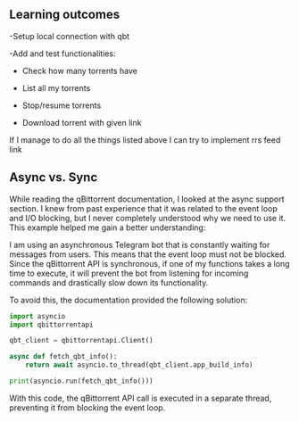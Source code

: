 ## Learning outcomes

-Setup local connection with qbt

-Add and test functionalities:

- Check how many torrents have

- List all my torrents

- Stop/resume torrents

- Download torrent with given link

  

If I manage to do all the things listed above I can try to implement rrs feed link

## Async vs. Sync

While reading the qBittorrent documentation, I looked at the async support section. I knew from past experience that it was related to the event loop and I/O blocking, but I never completely understood why we need to use it. This example helped me gain a better understanding:

I am using an asynchronous Telegram bot that is constantly waiting for messages from users. This means that the event loop must not be blocked. Since the qBittorrent API is synchronous, if one of my functions takes a long time to execute, it will prevent the bot from listening for incoming commands and drastically slow down its functionality.

To avoid this, the documentation provided the following solution:

```python
import asyncio
import qbittorrentapi

qbt_client = qbittorrentapi.Client()

async def fetch_qbt_info():
    return await asyncio.to_thread(qbt_client.app_build_info)

print(asyncio.run(fetch_qbt_info()))
```
With this code, the qBittorrent API call is executed in a separate thread, preventing it from blocking the event loop.